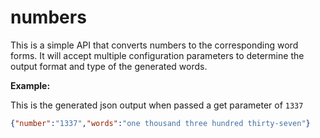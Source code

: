 numbers
=======

This is a simple API that converts numbers to the corresponding word forms. It will accept multiple configuration parameters to determine the output format and type of the generated words.

**Example:**

This is the generated json output when passed a get parameter of ```1337```

```json
{"number":"1337","words":"one thousand three hundred thirty-seven"}
```